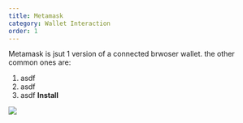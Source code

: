```yaml
---
title: Metamask
category: Wallet Interaction
order: 1
---
```


Metamask is jsut 1 version of a connected brwoser wallet.  the other common ones are:


1. asdf
2. asdf
3. asdf **Install**

![](//placehold.it/800x600)
